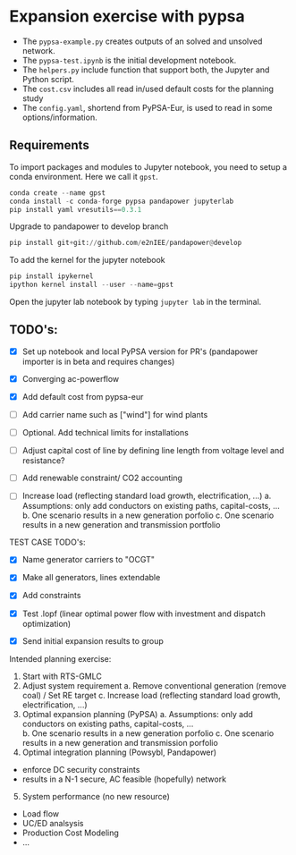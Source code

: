 # Expansion exercise with pypsa

- The `pypsa-example.py` creates outputs of an solved and unsolved network.
- The `pypsa-test.ipynb` is the initial development notebook.
- The `helpers.py` include function that support both, the Jupyter and Python script.
- The `cost.csv` includes all read in/used default costs for the planning study
- The `config.yaml`, shortend from PyPSA-Eur, is used to read in some options/information.

## Requirements
To import packages and modules to Jupyter notebook, you need to setup a conda environment. Here we call it `gpst`.

```python
conda create --name gpst
conda install -c conda-forge pypsa pandapower jupyterlab
pip install yaml vresutils==0.3.1
```

Upgrade to pandapower to develop branch

```python
pip install git+git://github.com/e2nIEE/pandapower@develop
```

To  add the kernel for the jupyter notebook

```python
pip install ipykernel
ipython kernel install --user --name=gpst
```

Open the jupyter lab notebook by typing `jupyter lab` in the terminal.

## TODO's:
- [x] Set up notebook and local PyPSA version for PR's (pandapower importer is in beta and requires changes)
- [x] Converging ac-powerflow
- [x] Add default cost from pypsa-eur
- [ ] Add carrier name such as ["wind"] for wind plants
- [ ] Optional. Add technical limits for installations
- [ ] Adjust capital cost of line by defining line length from voltage level and resistance?
- [ ] Add renewable constraint/ CO2 accounting
- [ ] Increase load (reflecting standard load growth, electrification, ...)
      a. Assumptions: only add conductors on existing paths, capital-costs, ...  
      b. One scenario results in a new generation porfolio 
      c. One scenario results in a new generation and transmission portfolio


TEST CASE TODO's:
- [x] Name generator carriers to "OCGT"
- [x] Make all generators, lines extendable
- [x] Add constraints
- [x] Test .lopf (linear optimal power flow with investment and dispatch optimization)
- [x] Send initial expansion results to group


Intended planning exercise: 

1. Start with RTS-GMLC
2. Adjust system requirement
  a. Remove conventional generation (remove coal) / Set RE target
  c. Increase load (reflecting standard load growth, electrification, ...)
3. Optimal expansion planning (PyPSA) 
  a. Assumptions: only add conductors on existing paths, capital-costs, ...  
  b. One scenario results in a new generation porfolio 
  c. One scenario results in a new generation and transmission porfolio
4. Optimal integration planning (Powsybl, Pandapower)
  - enforce DC security constraints
  - results in a N-1 secure, AC feasible (hopefully) network
5. System performance (no new resource)
  - Load flow
  - UC/ED analsysis
  - Production Cost Modeling
  - ...

